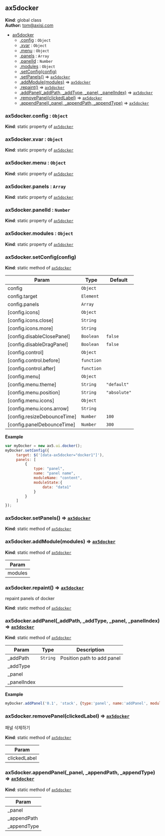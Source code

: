 <a name="ax5docker"></a>

## ax5docker
**Kind**: global class  
**Author:** tom@axisj.com  

* [ax5docker](#ax5docker)
    * [.config](#ax5docker.config) : <code>Object</code>
    * [.xvar](#ax5docker.xvar) : <code>Object</code>
    * [.menu](#ax5docker.menu) : <code>Object</code>
    * [.panels](#ax5docker.panels) : <code>Array</code>
    * [.panelId](#ax5docker.panelId) : <code>Number</code>
    * [.modules](#ax5docker.modules) : <code>Object</code>
    * [.setConfig(config)](#ax5docker.setConfig)
    * [.setPanels()](#ax5docker.setPanels) ⇒ <code>[ax5docker](#ax5docker)</code>
    * [.addModule(modules)](#ax5docker.addModule) ⇒ <code>[ax5docker](#ax5docker)</code>
    * [.repaint()](#ax5docker.repaint) ⇒ <code>[ax5docker](#ax5docker)</code>
    * [.addPanel(_addPath, _addType, _panel, _panelIndex)](#ax5docker.addPanel) ⇒ <code>[ax5docker](#ax5docker)</code>
    * [.removePanel(clickedLabel)](#ax5docker.removePanel) ⇒ <code>[ax5docker](#ax5docker)</code>
    * [.appendPanel(_panel, _appendPath, _appendType)](#ax5docker.appendPanel) ⇒ <code>[ax5docker](#ax5docker)</code>

<a name="ax5docker.config"></a>

### ax5docker.config : <code>Object</code>
**Kind**: static property of <code>[ax5docker](#ax5docker)</code>  
<a name="ax5docker.xvar"></a>

### ax5docker.xvar : <code>Object</code>
**Kind**: static property of <code>[ax5docker](#ax5docker)</code>  
<a name="ax5docker.menu"></a>

### ax5docker.menu : <code>Object</code>
**Kind**: static property of <code>[ax5docker](#ax5docker)</code>  
<a name="ax5docker.panels"></a>

### ax5docker.panels : <code>Array</code>
**Kind**: static property of <code>[ax5docker](#ax5docker)</code>  
<a name="ax5docker.panelId"></a>

### ax5docker.panelId : <code>Number</code>
**Kind**: static property of <code>[ax5docker](#ax5docker)</code>  
<a name="ax5docker.modules"></a>

### ax5docker.modules : <code>Object</code>
**Kind**: static property of <code>[ax5docker](#ax5docker)</code>  
<a name="ax5docker.setConfig"></a>

### ax5docker.setConfig(config)
**Kind**: static method of <code>[ax5docker](#ax5docker)</code>  

| Param | Type | Default |
| --- | --- | --- |
| config | <code>Object</code> |  | 
| config.target | <code>Element</code> |  | 
| config.panels | <code>Array</code> |  | 
| [config.icons] | <code>Object</code> |  | 
| [config.icons.close] | <code>String</code> |  | 
| [config.icons.more] | <code>String</code> |  | 
| [config.disableClosePanel] | <code>Boolean</code> | <code>false</code> | 
| [config.disableDragPanel] | <code>Boolean</code> | <code>false</code> | 
| [config.control] | <code>Object</code> |  | 
| [config.control.before] | <code>function</code> |  | 
| [config.control.after] | <code>function</code> |  | 
| [config.menu] | <code>Object</code> |  | 
| [config.menu.theme] | <code>String</code> | <code>&quot;default&quot;</code> | 
| [config.menu.position] | <code>String</code> | <code>&quot;absolute&quot;</code> | 
| [config.menu.icons] | <code>Object</code> |  | 
| [config.menu.icons.arrow] | <code>String</code> |  | 
| [config.resizeDebounceTime] | <code>Number</code> | <code>100</code> | 
| [config.panelDebounceTime] | <code>Number</code> | <code>300</code> | 

**Example**  
```js
var myDocker = new ax5.ui.docker();
myDocker.setConfig({
     target: $('[data-ax5docker="docker1"]'),
     panels: [
         {
             type: "panel",
             name: "panel name",
             moduleName: "content",
             moduleState:{
                 data: "data1"
             }
         }
     ]
});
```
<a name="ax5docker.setPanels"></a>

### ax5docker.setPanels() ⇒ <code>[ax5docker](#ax5docker)</code>
**Kind**: static method of <code>[ax5docker](#ax5docker)</code>  
<a name="ax5docker.addModule"></a>

### ax5docker.addModule(modules) ⇒ <code>[ax5docker](#ax5docker)</code>
**Kind**: static method of <code>[ax5docker](#ax5docker)</code>  

| Param |
| --- |
| modules | 

<a name="ax5docker.repaint"></a>

### ax5docker.repaint() ⇒ <code>[ax5docker](#ax5docker)</code>
repaint panels of docker

**Kind**: static method of <code>[ax5docker](#ax5docker)</code>  
<a name="ax5docker.addPanel"></a>

### ax5docker.addPanel(_addPath, _addType, _panel, _panelIndex) ⇒ <code>[ax5docker](#ax5docker)</code>
**Kind**: static method of <code>[ax5docker](#ax5docker)</code>  

| Param | Type | Description |
| --- | --- | --- |
| _addPath | <code>String</code> | Position path to add panel |
| _addType |  |  |
| _panel |  |  |
| _panelIndex |  |  |

**Example**  
```js
myDocker.addPanel('0.1', 'stack', {type:'panel', name:'addPanel', moduleName: 'content'});

```
<a name="ax5docker.removePanel"></a>

### ax5docker.removePanel(clickedLabel) ⇒ <code>[ax5docker](#ax5docker)</code>
패널 삭제하기

**Kind**: static method of <code>[ax5docker](#ax5docker)</code>  

| Param |
| --- |
| clickedLabel | 

<a name="ax5docker.appendPanel"></a>

### ax5docker.appendPanel(_panel, _appendPath, _appendType) ⇒ <code>[ax5docker](#ax5docker)</code>
**Kind**: static method of <code>[ax5docker](#ax5docker)</code>  

| Param |
| --- |
| _panel | 
| _appendPath | 
| _appendType | 

